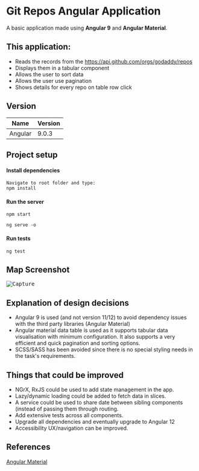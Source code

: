 # Git Repos Angular Application
A basic application made using <b>Angular 9</b> and <b>Angular Material</b>.  

## This application: 

- Reads the records from the https://api.github.com/orgs/godaddy/repos
- Displays them in a tabular component
- Allows the user to sort data
- Allows the user use pagination
- Shows details for every repo on table row click

## Version

| Name  | Version |
| ------------- | ------------- |
| Angular  | 9.0.3  |


## Project setup

#### Install dependencies
```
Navigate to root folder and type:
npm install
```
#### Run the server
```
npm start
```
```
ng serve -o
```

#### Run tests
```
ng test
```

## Map Screenshot

<kbd>

  ![Capture](https://github.com/sckarolos/Git-Repos-Angular-App/blob/main/screenshot.png)

</kbd>


## Explanation of design decisions

- Angular 9 is used (and not version 11/12) to avoid dependency issues with the third party libraries (Angular Material)
- Angular material data table is used as it supports tabular data visualisation with minimum configuration. It also supports a very efficient and quick pagination and sorting options.
- SCSS/SASS has been avoided since there is no special styling needs in the task's requirements.

## Things that could be improved

- NGrX, RxJS could be used to add state management in the app. 
- Lazy/dynamic loading could be added to fetch data in slices.
- A service could be used to share date between sibling components (instead of passing them through routing.  
- Add extensive tests across all components.
- Upgrade all dependencies and eventually upgrade to Angular 12
- Accessibility UX/navigation can be improved.  

## References 

[Angular Material](https://material.angular.io/)
